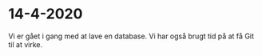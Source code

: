 # 14-4-2020
Vi er gået i gang med at lave en database.
Vi har også brugt tid på at få Git til at virke.
